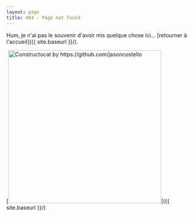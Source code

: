 ```yaml
---
layout: page
title: 404 - Page not found
---
```


Hum, je n'ai pas le souvenir d'avoir mis quelque chose ici... [retourner à l'accueil]({{ site.baseurl }}/).

[<img src="{{ site.baseurl }}/images/404.jpg" alt="Constructocat by https://github.com/jasoncostello" style="width: 400px;"/>]({{ site.baseurl }}/)
